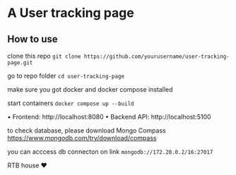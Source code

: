 # A User tracking page

## How to use

clone this repo
`git clone https://github.com/yourusername/user-tracking-page.git`

go to repo folder
`cd user-tracking-page`

make sure you got docker and docker compose installed

start containers
`docker compose up --build`

• Frontend: http://localhost:8080
• Backend API: http://localhost:5100

to check database, please download Mongo Compass
https://www.mongodb.com/try/download/compass

you can acccess db connecton on link
`mongodb://172.20.0.2/16:27017`

RTB house :heart:
